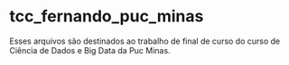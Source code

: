 # tcc_fernando_puc_minas
Esses arquivos são destinados ao trabalho de final de curso do curso de Ciência de Dados
e Big Data da Puc Minas.
